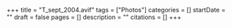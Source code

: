 +++
title = "T_sept_2004.avif"
tags = ["Photos"]
categories = []
startDate = ""
draft = false
pages = []
description = ""
citations = []
+++

